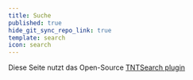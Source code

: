 ```yaml
---
title: Suche
published: true
hide_git_sync_repo_link: true
template: search
icon: search
---
```


Diese Seite nutzt das Open-Source [TNTSearch plugin](https://github.com/trilbymedia/grav-plugin-tntsearch) 
